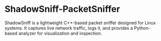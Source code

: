 # ShadowSniff-PacketSniffer
ShadowSniff is a lightweight C++-based packet sniffer designed for Linux systems. It captures live network traffic, logs it, and provides a Python-based analyzer for visualization and inspection.

